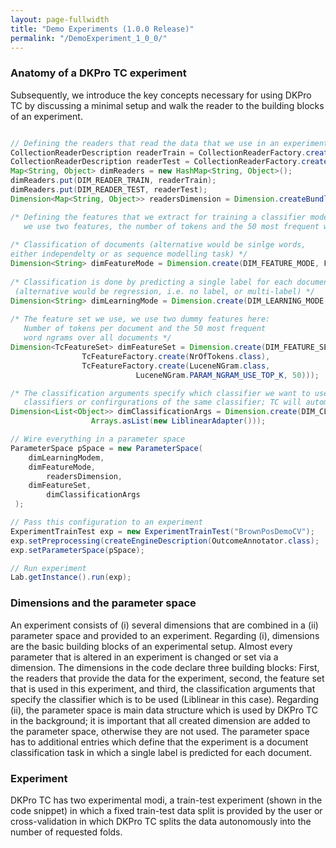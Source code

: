 ```yaml
---
layout: page-fullwidth
title: "Demo Experiments (1.0.0 Release)"
permalink: "/DemoExperiment_1_0_0/"
---
```


### Anatomy of a DKPro TC experiment

Subsequently, we introduce the key concepts necessary for using DKPro TC by discussing a minimal setup and walk the reader to the building blocks of an experiment.

```java

// Defining the readers that read the data that we use in an experiment
CollectionReaderDescription readerTrain = CollectionReaderFactory.create..()
CollectionReaderDescription readerTest = CollectionReaderFactory.create..();
Map<String, Object> dimReaders = new HashMap<String, Object>();
dimReaders.put(DIM_READER_TRAIN, readerTrain);
dimReaders.put(DIM_READER_TEST, readerTest);
Dimension<Map<String, Object>> readersDimension = Dimension.createBundle("readers", dimReaders);

/* Defining the features that we extract for training a classifier model, 
   we use two features, the number of tokens and the 50 most frequent word ngrams */ 
 
/* Classification of documents (alternative would be sinlge words, 
either independelty or as sequence modelling task) */
Dimension<String> dimFeatureMode = Dimension.create(DIM_FEATURE_MODE, FM_DOCUMENT); 
  
/* Classification is done by predicting a single label for each document 
 (alternative would be regression, i.e. no label, or multi-label) */
Dimension<String> dimLearningMode = Dimension.create(DIM_LEARNING_MODE, LM_SINGLE_LABEL);  
  
/* The feature set we use, we use two dummy features here: 
   Number of tokens per document and the 50 most frequent
   word ngrams over all documents */
Dimension<TcFeatureSet> dimFeatureSet = Dimension.create(DIM_FEATURE_SET, new TcFeatureSet(
				TcFeatureFactory.create(NrOfTokens.class),
				TcFeatureFactory.create(LuceneNGram.class, 
							LuceneNGram.PARAM_NGRAM_USE_TOP_K, 50)));

/* The classification arguments specify which classifier we want to use, one can specify several 
   classifiers or confirgurations of the same classifier; TC will automatically execute them all */
Dimension<List<Object>> dimClassificationArgs = Dimension.create(DIM_CLASSIFICATION_ARGS,
				  Arrays.asList(new LiblinearAdapter()));

// Wire everything in a parameter space
ParameterSpace pSpace = new ParameterSpace(
	dimLearningModem,
	dimFeatureMode,
        readersDimension,
	dimFeatureSet, 
        dimClassificationArgs
 );

// Pass this configuration to an experiment
ExperimentTrainTest exp = new ExperimentTrainTest("BrownPosDemoCV");
exp.setPreprocessing(createEngineDescription(OutcomeAnnotator.class);
exp.setParameterSpace(pSpace); 

// Run experiment
Lab.getInstance().run(exp);
```

### Dimensions and the parameter space
An experiment consists of (i) several dimensions that are combined in a (ii) parameter space and provided to an experiment. 
Regarding (i), dimensions are the basic building blocks of an experimental setup. Almost every parameter that is altered in an experiment is changed or set via a dimension. The dimensions in the code declare three building blocks: First, the readers that provide the data for the experiment, second, the feature set that is used in this experiment, and third, the classification arguments that specify the classifier which is to be used (Liblinear in this case).
Regarding (ii), the parameter space is main data structure which is used by DKPro TC in the background; it is important that all created dimension are added to the parameter space, otherwise they are not used. The parameter space has to additional entries which define that the experiment is a document classification task in which a single label is predicted for each document.

### Experiment
DKPro TC has two experimental modi, a train-test experiment (shown in the code snippet) in which a fixed train-test data split is provided by the user or cross-validation in which DKPro TC splits the data autonomously into the number of requested folds.
